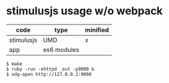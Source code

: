 # stimulusjs usage w/o webpack

| code        | type        | minified |
| ------------| ----------- | -------- |
| stimulusjs  | UMD         | x        |
| app         | es6 modules |          |

~~~
$ make
$ ruby -run -ehttpd _out -p9000 &
$ xdg-open http://127.0.0.1:9000
~~~
